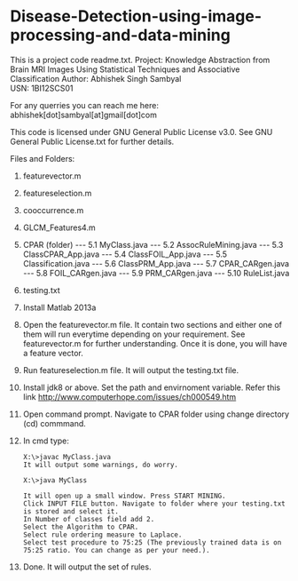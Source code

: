 # Disease-Detection-using-image-processing-and-data-mining

This is a project code readme.txt.
Project: Knowledge Abstraction from Brain MRI Images Using Statistical Techniques and Associative Classification
Author: Abhishek Singh Sambyal	
USN: 1BI12SCS01

For any querries you can reach me here: abhishek[dot]sambyal[at]gmail[dot]com

This code is licensed under GNU General Public License v3.0. See GNU General Public License.txt for further details.

Files and Folders:
1.	featurevector.m
2.	featureselection.m
3.	cooccurrence.m
4.	GLCM_Features4.m
5.	CPAR (folder)
	   --- 5.1	MyClass.java
	   --- 5.2	AssocRuleMining.java
	   --- 5.3	ClassCPAR_App.java
	   --- 5.4	ClassFOIL_App.java
	   --- 5.5	Classification.java
	   --- 5.6	ClassPRM_App.java
	   --- 5.7	CPAR_CARgen.java
	   --- 5.8	FOIL_CARgen.java
	   --- 5.9	PRM_CARgen.java
	   --- 5.10	RuleList.java
6.	testing.txt


1.	Install Matlab 2013a

2.	Open the featurevector.m file. It contain two sections and either one of them will run everytime depending on your requirement.
	See featurevector.m for further understanding.
	Once it is done, you will have a feature vector.

3.	Run featureselection.m file. It will output the testing.txt file.

4.	Install jdk8 or above. Set the path and envirnoment variable. Refer this link http://www.computerhope.com/issues/ch000549.htm

5.	Open command prompt. Navigate to CPAR folder using change directory (cd) commmand.

6.	In cmd type:

		X:\>javac MyClass.java	
		It will output some warnings, do worry.

		X:\>java MyClass

		It will open up a small window. Press START MINING.
		Click INPUT FILE button. Navigate to folder where your testing.txt is stored and select it.
		In Number of classes field add 2.
		Select the Algorithm to CPAR.
		Select rule ordering measure to Laplace.
		Select test procedure to 75:25 (The previously trained data is on 75:25 ratio. You can change as per your need.).

7. 	Done. It will output the set of rules.
